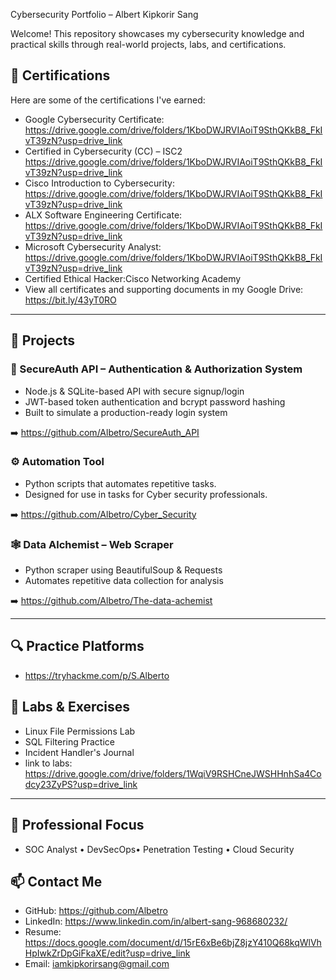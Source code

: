 Cybersecurity Portfolio – Albert Kipkorir Sang

Welcome! This repository showcases my cybersecurity knowledge and practical skills through real-world projects, labs, and certifications.

## 📜 Certifications
Here are some of the certifications I've earned:

- Google Cybersecurity Certificate: https://drive.google.com/drive/folders/1KboDWJRVIAoiT9SthQKkB8_FkIvT39zN?usp=drive_link
- Certified in Cybersecurity (CC) – ISC2 https://drive.google.com/drive/folders/1KboDWJRVIAoiT9SthQKkB8_FkIvT39zN?usp=drive_link
- Cisco Introduction to Cybersecurity: https://drive.google.com/drive/folders/1KboDWJRVIAoiT9SthQKkB8_FkIvT39zN?usp=drive_link
- ALX Software Engineering Certificate: https://drive.google.com/drive/folders/1KboDWJRVIAoiT9SthQKkB8_FkIvT39zN?usp=drive_link
- Microsoft Cybersecurity Analyst: https://drive.google.com/drive/folders/1KboDWJRVIAoiT9SthQKkB8_FkIvT39zN?usp=drive_link
- Certified Ethical Hacker:Cisco Networking Academy 
- View all certificates and supporting documents in my Google Drive: https://bit.ly/43yT0RO

---

## 🚀 Projects

### 🔐 SecureAuth API – Authentication & Authorization System
- Node.js & SQLite-based API with secure signup/login
- JWT-based token authentication and bcrypt password hashing
- Built to simulate a production-ready login system

➡️ https://github.com/Albetro/SecureAuth_API

### ⚙️ Automation Tool
- Python scripts that automates repetitive tasks.
- Designed for use in tasks for Cyber security professionals.

➡️ https://github.com/Albetro/Cyber_Security

### 🕸️ Data Alchemist – Web Scraper
- Python scraper using BeautifulSoup & Requests
- Automates repetitive data collection for analysis

➡️ https://github.com/Albetro/The-data-achemist

---

## 🔍 Practice Platforms

- https://tryhackme.com/p/S.Alberto

## 🧪 Labs & Exercises

- Linux File Permissions Lab
- SQL Filtering Practice
- Incident Handler's Journal
- link to labs: https://drive.google.com/drive/folders/1WqiV9RSHCneJWSHHnhSa4Codcy23ZyPS?usp=drive_link
---

## 🎯 Professional Focus

- SOC Analyst • DevSecOps• Penetration Testing • Cloud Security



## 📫 Contact Me

- GitHub: https://github.com/Albetro
- LinkedIn: https://www.linkedin.com/in/albert-sang-968680232/
- Resume: https://docs.google.com/document/d/15rE6xBe6bjZ8jzY410Q68kqWlVhHpIwkZrDpGiFkaXE/edit?usp=drive_link
- Email: iamkipkorirsang@gmail.com
